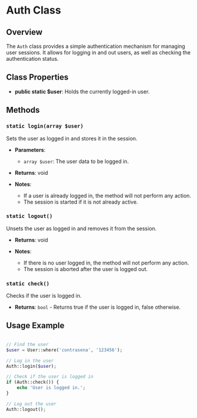 # Auth Class

## Overview
The `Auth` class provides a simple authentication mechanism for managing user sessions. It allows for logging in and out users, as well as checking the authentication status.

## Class Properties

- **public static $user**: Holds the currently logged-in user.

## Methods

### `static login(array $user)`

Sets the user as logged in and stores it in the session.

- **Parameters**:
    - `array $user`: The user data to be logged in.

- **Returns**: void

- **Notes**:
    - If a user is already logged in, the method will not perform any action.
    - The session is started if it is not already active.

### `static logout()`

Unsets the user as logged in and removes it from the session.

- **Returns**: void

- **Notes**:
    - If there is no user logged in, the method will not perform any action.
    - The session is aborted after the user is logged out.

### `static check()`

Checks if the user is logged in.

- **Returns**: `bool` - Returns true if the user is logged in, false otherwise.

## Usage Example

```php

// Find the user
$user = User::where('contrasena', '123456');

// Log in the user
Auth::login($user);

// Check if the user is logged in
if (Auth::check()) {
    echo 'User is logged in.';
}

// Log out the user
Auth::logout();
